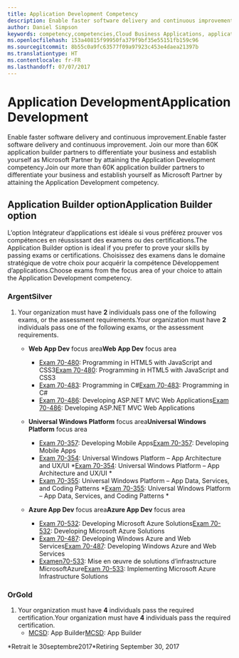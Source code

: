 ```yaml
---
title: Application Development Competency
description: Enable faster software delivery and continuous improvement. Join our more than 60K application builder partners to differentiate your business and establish yourself as Microsoft Partner by attaining the Application Development competency.
author: Daniel Simpson
keywords: competency,competencies,Cloud Business Applications, application development
ms.openlocfilehash: 153a40815f99950fa379f9bf35e55151fb159c96
ms.sourcegitcommit: 8b55c0a9fc63577f09a97923c453e4daea21397b
ms.translationtype: HT
ms.contentlocale: fr-FR
ms.lasthandoff: 07/07/2017
---
```

# <a name="application-development"></a><span data-ttu-id="b11aa-105">Application Development</span><span class="sxs-lookup"><span data-stu-id="b11aa-105">Application Development</span></span> 

<span data-ttu-id="b11aa-106">Enable faster software delivery and continuous improvement.</span><span class="sxs-lookup"><span data-stu-id="b11aa-106">Enable faster software delivery and continuous improvement.</span></span> <span data-ttu-id="b11aa-107">Join our more than 60K application builder partners to differentiate your business and establish yourself as Microsoft Partner by attaining the Application Development competency.</span><span class="sxs-lookup"><span data-stu-id="b11aa-107">Join our more than 60K application builder partners to differentiate your business and establish yourself as Microsoft Partner by attaining the Application Development competency.</span></span>

## <a name="application-builder-option"></a><span data-ttu-id="b11aa-108">Application Builder option</span><span class="sxs-lookup"><span data-stu-id="b11aa-108">Application Builder option</span></span>
<span data-ttu-id="b11aa-109">L’option Intégrateur d’applications est idéale si vous préférez prouver vos compétences en réussissant des examens ou des certifications.</span><span class="sxs-lookup"><span data-stu-id="b11aa-109">The Application Builder option is ideal if you prefer to prove your skills by passing exams or certifications.</span></span>  <span data-ttu-id="b11aa-110">Choisissez des examens dans le domaine stratégique de votre choix pour acquérir la compétence Développement d’applications.</span><span class="sxs-lookup"><span data-stu-id="b11aa-110">Choose exams from the focus area of your choice to attain the Application Development competency.</span></span>


### <a name="silver"></a><span data-ttu-id="b11aa-111">Argent</span><span class="sxs-lookup"><span data-stu-id="b11aa-111">Silver</span></span>
1. <span data-ttu-id="b11aa-112">Your organization must have **2** individuals pass one of the following exams, or the assessment requirements.</span><span class="sxs-lookup"><span data-stu-id="b11aa-112">Your organization must have **2** individuals pass one of the following exams, or the assessment requirements.</span></span>

    - <span data-ttu-id="b11aa-113">**Web App Dev** focus area</span><span class="sxs-lookup"><span data-stu-id="b11aa-113">**Web App Dev** focus area</span></span>
        - <span data-ttu-id="b11aa-114">[Exam 70-480](https://www.microsoft.com/en-us/learning/exam-70-480.aspx): Programming in HTML5 with JavaScript and CSS3</span><span class="sxs-lookup"><span data-stu-id="b11aa-114">[Exam 70-480](https://www.microsoft.com/en-us/learning/exam-70-480.aspx): Programming in HTML5 with JavaScript and CSS3</span></span>  
        - <span data-ttu-id="b11aa-115">[Exam 70-483](https://www.microsoft.com/en-us/learning/exam-70-483.aspx): Programming in C#</span><span class="sxs-lookup"><span data-stu-id="b11aa-115">[Exam 70-483](https://www.microsoft.com/en-us/learning/exam-70-483.aspx): Programming in C#</span></span> 
        - <span data-ttu-id="b11aa-116">[Exam 70-486](https://www.microsoft.com/en-us/learning/exam-70-486.aspx): Developing ASP.NET MVC Web Applications</span><span class="sxs-lookup"><span data-stu-id="b11aa-116">[Exam 70-486](https://www.microsoft.com/en-us/learning/exam-70-486.aspx): Developing ASP.NET MVC Web Applications</span></span>  

    - <span data-ttu-id="b11aa-117">**Universal Windows Platform** focus area</span><span class="sxs-lookup"><span data-stu-id="b11aa-117">**Universal Windows Platform** focus area</span></span>
        - <span data-ttu-id="b11aa-118">[Exam 70-357](https://www.microsoft.com/en-us/learning/exam-70-357.aspx): Developing Mobile Apps</span><span class="sxs-lookup"><span data-stu-id="b11aa-118">[Exam 70-357](https://www.microsoft.com/en-us/learning/exam-70-357.aspx): Developing Mobile Apps</span></span> 
        - <span data-ttu-id="b11aa-119">[Exam 70-354](https://www.microsoft.com/en-us/learning/exam-70-354.aspx): Universal Windows Platform – App Architecture and UX/UI *</span><span class="sxs-lookup"><span data-stu-id="b11aa-119">[Exam 70-354](https://www.microsoft.com/en-us/learning/exam-70-354.aspx): Universal Windows Platform – App Architecture and UX/UI *</span></span>  
        - <span data-ttu-id="b11aa-120">[Exam 70-355](https://www.microsoft.com/en-us/learning/exam-70-355.aspx): Universal Windows Platform – App Data, Services, and Coding Patterns *</span><span class="sxs-lookup"><span data-stu-id="b11aa-120">[Exam 70-355](https://www.microsoft.com/en-us/learning/exam-70-355.aspx): Universal Windows Platform – App Data, Services, and Coding Patterns *</span></span>  

    - <span data-ttu-id="b11aa-121">**Azure App Dev** focus area</span><span class="sxs-lookup"><span data-stu-id="b11aa-121">**Azure App Dev** focus area</span></span>
        - <span data-ttu-id="b11aa-122">[Exam 70-532](https://www.microsoft.com/en-us/learning/exam-70-532.aspx): Developing Microsoft Azure Solutions</span><span class="sxs-lookup"><span data-stu-id="b11aa-122">[Exam 70-532](https://www.microsoft.com/en-us/learning/exam-70-532.aspx): Developing Microsoft Azure Solutions</span></span> 
        - <span data-ttu-id="b11aa-123">[Exam 70-487](https://www.microsoft.com/en-us/learning/exam-70-487.aspx): Developing Windows Azure and Web Services</span><span class="sxs-lookup"><span data-stu-id="b11aa-123">[Exam 70-487](https://www.microsoft.com/en-us/learning/exam-70-487.aspx): Developing Windows Azure and Web Services</span></span>
        - <span data-ttu-id="b11aa-124">[Examen70-533](https://www.microsoft.com/en-us/learning/exam-70-533.aspx): Mise en œuvre de solutions d’infrastructure MicrosoftAzure</span><span class="sxs-lookup"><span data-stu-id="b11aa-124">[Exam 70-533](https://www.microsoft.com/en-us/learning/exam-70-533.aspx): Implementing Microsoft Azure Infrastructure Solutions</span></span>   


### <a name="gold"></a><span data-ttu-id="b11aa-125">Or</span><span class="sxs-lookup"><span data-stu-id="b11aa-125">Gold</span></span>
1. <span data-ttu-id="b11aa-126">Your organization must have **4** individuals pass the required certification.</span><span class="sxs-lookup"><span data-stu-id="b11aa-126">Your organization must have **4** individuals pass the required certification.</span></span>
    - <span data-ttu-id="b11aa-127">[MCSD](https://www.microsoft.com/en-us/learning/mcsd-app-builder-certification.aspx): App Builder</span><span class="sxs-lookup"><span data-stu-id="b11aa-127">[MCSD](https://www.microsoft.com/en-us/learning/mcsd-app-builder-certification.aspx): App Builder</span></span> 

<span data-ttu-id="b11aa-128">*Retrait le 30septembre2017</span><span class="sxs-lookup"><span data-stu-id="b11aa-128">*Retiring September 30, 2017</span></span>
